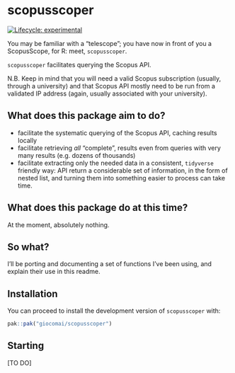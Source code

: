 
<!-- README.md is generated from README.Rmd. Please edit that file -->

# scopusscoper

<!-- badges: start -->

[![Lifecycle:
experimental](https://img.shields.io/badge/lifecycle-experimental-orange.svg)](https://lifecycle.r-lib.org/articles/stages.html#experimental)
<!-- badges: end -->

You may be familiar with a “telescope”; you have now in front of you a
ScopusScope, for R: meet, `scopusscoper`.

`scopusscoper` facilitates querying the Scopus API.

N.B. Keep in mind that you will need a valid Scopus subscription
(usually, through a university) and that Scopus API mostly need to be
run from a validated IP address (again, usually associated with your
university).

## What does this package aim to do?

- facilitate the systematic querying of the Scopus API, caching results
  locally
- facilitate retrieving *all* “complete”, results even from queries with
  very many results (e.g. dozens of thousands)
- facilitate extracting only the needed data in a consistent,
  `tidyverse` friendly way: API return a considerable set of
  information, in the form of nested list, and turning them into
  something easier to process can take time.

## What does this package do at this time?

At the moment, absolutely nothing.

## So what?

I’ll be porting and documenting a set of functions I’ve been using, and
explain their use in this readme.

## Installation

You can proceed to install the development version of `scopusscoper`
with:

``` r
pak::pak("giocomai/scopusscoper")
```

## Starting

\[TO DO\]
